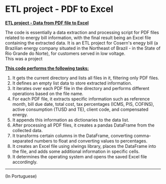 # ETL project - PDF to Excel

**<ins>ETL project - Data from PDF file to Excel</ins>**

The code is essentially a data extraction and processing script for PDF files related to energy bill information, with the final result being an Excel file containing the extracted data.
It is an ETL project for Cosern's enegy bill (a Brazilian energy company situated in the Northeast of Brazil - in the State of Rio Grande do Norte), for customers served in low voltage. <br>
This was a project 

**<ins>This code performs the following tasks:</ins>**
1) It gets the current directory and lists all files in it, filtering only PDF files.
2) It defines an empty list data to store extracted information.
3) It iterates over each PDF file in the directory and performs different operations based on the file name.
4) For each PDF file, it extracts specific information such as reference month, bill due date, total cost, tax percentages (ICMS, PIS, COFINS), active consumption (TUSD and TE), client code, and compensated energy.
5) It appends this information as dictionaries to the data list.
6) After processing all PDF files, it creates a pandas DataFrame from the collected data.
7) It transforms certain columns in the DataFrame, converting comma-separated numbers to float and converting values to percentages.
8) It creates an Excel file using xlwings library, places the DataFrame into the file, and adds some additional information in specific cells.
9) It determines the operating system and opens the saved Excel file accordingly.

------------------------------------------------------------------------------
(In Portuguese)
